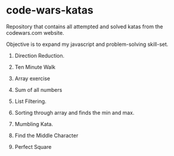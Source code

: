 # code-wars-katas

Repository that contains all attempted and solved katas from the codewars.com website.

Objective is to expand my javascript and problem-solving skill-set.

1. Direction Reduction.

2. Ten Minute Walk

3. Array exercise

4. Sum of all numbers

5. List Filtering.

6. Sorting through array and finds the min and max.

7. Mumbling Kata.

8. Find the Middle Character

9. Perfect Square
